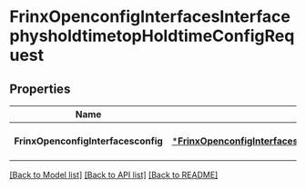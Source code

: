 # FrinxOpenconfigInterfacesInterfacephysholdtimetopHoldtimeConfigRequest

## Properties
Name | Type | Description | Notes
------------ | ------------- | ------------- | -------------
**FrinxOpenconfigInterfacesconfig** | [***FrinxOpenconfigInterfacesInterfacephysholdtimetopHoldtimeConfig**](frinx.openconfig.interfaces.interfacephysholdtimetop.holdtime.Config.md) |  | [optional] [default to null]

[[Back to Model list]](../README.md#documentation-for-models) [[Back to API list]](../README.md#documentation-for-api-endpoints) [[Back to README]](../README.md)


